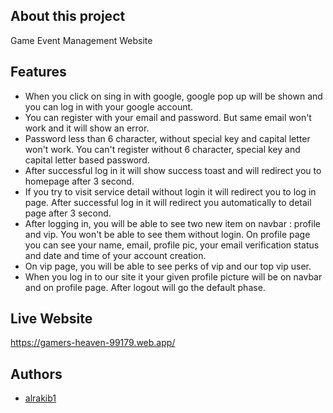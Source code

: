 
## About this project

Game Event Management Website


## Features

- When you click on sing in with google, google pop up will be shown and you can log in with your google account.
- You can register with your email and password. But same email won't work and it will show an error. 
- Password less than 6 character, without special key and capital letter won't work. You can't register without 6 character, special key and capital letter based password.
- After successful log in it will show success toast and will redirect you to homepage after 3 second.
- If you try to visit service detail without login it will redirect you to log in page. After successful log in it will redirect you automatically to detail page after 3 second.
- After logging in, you will be able to see two new item on navbar : profile and vip. You won't be able to see them without login. On profile page you can see your name, email, profile pic, your email verification status and date and time of your account creation.
- On vip page, you will be able to see perks of vip and our top vip user. 
- When you log in to our site it your given profile picture will be on navbar and on profile page. After logout will go the default phase.


## Live Website
https://gamers-heaven-99179.web.app/


## Authors

- [alrakib1](https://github.com/alrakib1)

